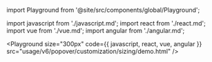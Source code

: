 import Playground from '@site/src/components/global/Playground';

import javascript from './javascript.md';
import react from './react.md';
import vue from './vue.md';
import angular from './angular.md';

<Playground
  size="300px"
  code={{ javascript, react, vue, angular }}
  src="usage/v6/popover/customization/sizing/demo.html"
/>
